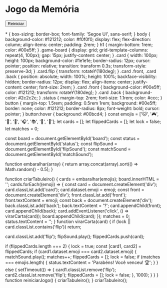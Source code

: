 <html lang="pt-BR">
<head>
  <meta charset="UTF-8" />
  <meta name="viewport" content="width=device-width, initial-scale=1.0"/>
  <title>Jogo da Memória</title>
  <link rel="stylesheet" href="style.css">
</head>
<body>
  <h1>Jogo da Memória</h1>
  <div class="game-board" id="board"></div>
  <div class="status" id="status"></div>
  <button onclick="reiniciarJogo()">Reiniciar</button>

  <audio id="flipSound" src="https://cdn.pixabay.com/audio/2021/08/04/audio_1f4b8f624c.mp3"></audio>
  <audio id="matchSound" src="https://cdn.pixabay.com/audio/2022/03/15/audio_c0b7f8aa5b.mp3"></audio>

  <script src="script.js"></script>
</body>
</html>
* {
  box-sizing: border-box;
  font-family: 'Segoe UI', sans-serif;
}
body {
  background-color: #121212;
  color: #f0f0f0;
  display: flex;
  flex-direction: column;
  align-items: center;
  padding: 2rem;
}
h1 {
  margin-bottom: 1rem;
  color: #00e5ff;
}
.game-board {
  display: grid;
  grid-template-columns: repeat(4, 100px);
  gap: 15px;
  justify-content: center;
}
.card {
  width: 100px;
  height: 100px;
  background-color: #1e1e1e;
  border-radius: 12px;
  cursor: pointer;
  position: relative;
  transition: transform 0.3s;
  transform-style: preserve-3d;
}
.card.flip {
  transform: rotateY(180deg);
}
.card .front,
.card .back {
  position: absolute;
  width: 100%;
  height: 100%;
  backface-visibility: hidden;
  border-radius: 12px;
  display: flex;
  align-items: center;
  justify-content: center;
  font-size: 2rem;
}
.card .front {
  background-color: #00e5ff;
  color: #121212;
  transform: rotateY(180deg);
}
.card .back {
  background-color: #2c2c2c;
}
.status {
  margin-top: 2rem;
  font-size: 1.1rem;
  color: #ccc;
}
button {
  margin-top: 1.5rem;
  padding: 0.5rem 1rem;
  background: #00e5ff;
  border: none;
  color: #121212;
  border-radius: 8px;
  font-weight: bold;
  cursor: pointer;
}
button:hover {
  background: #00bcd4;
}
const emojis = ['🐱', '🎮', '🍕', '🚀', '🎧', '📚', '🌈', '🧠'];
let cards = [];
let flippedCards = [];
let lock = false;
let matches = 0;

const board = document.getElementById('board');
const status = document.getElementById('status');
const flipSound = document.getElementById('flipSound');
const matchSound = document.getElementById('matchSound');

function embaralhar(array) {
  return array.concat(array).sort(() => Math.random() - 0.5);
}

function criarTabuleiro() {
  cards = embaralhar(emojis);
  board.innerHTML = '';
  cards.forEach((emoji) => {
    const card = document.createElement('div');
    card.classList.add('card');
    card.dataset.emoji = emoji;
    const front = document.createElement('div');
    front.classList.add('front');
    front.textContent = emoji;
    const back = document.createElement('div');
    back.classList.add('back');
    back.textContent = '?';
    card.appendChild(front);
    card.appendChild(back);
    card.addEventListener('click', () => virarCarta(card));
    board.appendChild(card);
  });
  matches = 0;
  status.textContent = '';
}
function virarCarta(card) {
  if (lock || card.classList.contains('flip')) return;

  card.classList.add('flip');
  flipSound.play();
  flippedCards.push(card);

  if (flippedCards.length === 2) {
    lock = true;
    const [card1, card2] = flippedCards;
    if (card1.dataset.emoji === card2.dataset.emoji) {
      matchSound.play();
      matches++;
      flippedCards = [];
      lock = false;
      if (matches === emojis.length) {
        status.textContent = 'Parabéns! Você venceu! 🏆';
      }
    } else {
      setTimeout(() => {
        card1.classList.remove('flip');
        card2.classList.remove('flip');
        flippedCards = [];
        lock = false;
      }, 1000);
    }
  }
}
function reiniciarJogo() {
  criarTabuleiro();
}
criarTabuleiro();
